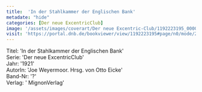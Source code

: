 ```yaml
---
title:  'In der Stahlkammer der Englischen Bank'
metadate: "hide"
categories: [Der neue ExcentricClub]
image: '/assets/images/coverart/Der neue Excentric-Club/1192223195_00000010.jpg'
visit: 'https://portal.dnb.de/bookviewer/view/1192223195#page/n0/mode/2up'
---
```

Titel: 'In der Stahlkammer der Englischen Bank' <br>
Serie: 'Der neue ExcentricClub' <br>
Jahr: '1921' <br>
AutorIn: 'Joe Weyermoor. Hrsg. von Otto Eicke' <br>
Band-Nr: '?' <br>
Verlag: ' MignonVerlag'